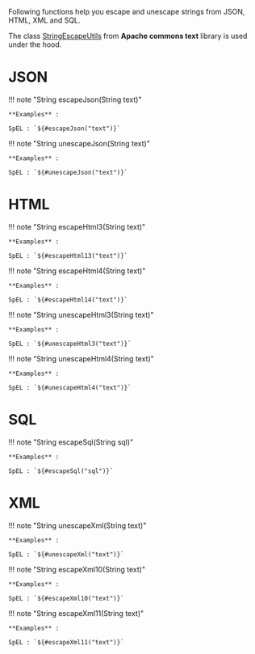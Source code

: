 Following functions help you escape and unescape strings from JSON, HTML, XML and SQL.

The
class [StringEscapeUtils](https://commons.apache.org/proper/commons-text/javadocs/api-release/org/apache/commons/text/StringEscapeUtils.html)
from **Apache commons text** library is used under the hood.

# JSON

!!! note "String escapeJson(String text)"

    **Examples** :

    SpEL : `${#escapeJson("text")}`

!!! note "String unescapeJson(String text)"

    **Examples** :

    SpEL : `${#unescapeJson("text")}`

# HTML

!!! note "String escapeHtml3(String text)"

    **Examples** :

    SpEL : `${#escapeHtml13("text")}`

!!! note "String escapeHtml4(String text)"

    **Examples** :

    SpEL : `${#escapeHtml14("text")}`

!!! note "String unescapeHtml3(String text)"

    **Examples** :

    SpEL : `${#unescapeHtml3("text")}`

!!! note "String unescapeHtml4(String text)"

    **Examples** :

    SpEL : `${#unescapeHtml4("text")}`

# SQL

!!! note "String escapeSql(String sql)"

    **Examples** :

    SpEL : `${#escapeSql("sql")}`

# XML

!!! note "String unescapeXml(String text)"

    **Examples** :

    SpEL : `${#unescapeXml("text")}`

!!! note "String escapeXml10(String text)"

    **Examples** :

    SpEL : `${#escapeXml10("text")}`

!!! note "String escapeXml11(String text)"

    **Examples** :

    SpEL : `${#escapeXml11("text")}`

